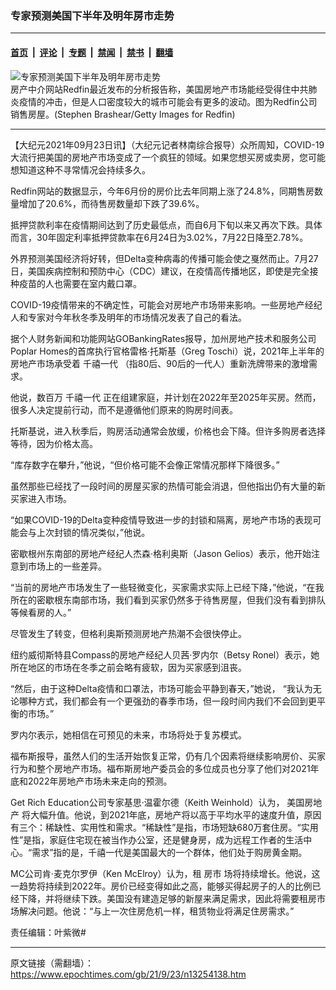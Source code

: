 ### 专家预测美国下半年及明年房市走势

---

#### [首页](../../../..?n13254138) &nbsp;|&nbsp; [评论](../../../../../epoch-comment?n13254138) &nbsp;|&nbsp; [专题](../../../../../epoch-special?n13254138) &nbsp;|&nbsp; [禁闻](../../../../../epoch-news?n13254138) &nbsp;|&nbsp; [禁书](../../../../../books?n13254138) &nbsp;|&nbsp; [翻墙](https://github.com/gfw-breaker/nogfw/blob/master/README.md?n13254138)


<div><img alt="专家预测美国下半年及明年房市走势" class="attachment-djy_600_400 size-djy_600_400 wp-post-image" src="https://i.epochtimes.com/assets/uploads/2020/04/HouseMarketFuture-600x400.jpg"/>
<div class="caption">
 房产中介网站Redfin最近发布的分析报告称，美国房地产市场能经受得住中共肺炎疫情的冲击，但是人口密度较大的城市可能会有更多的波动。图为Redfin公司销售房屋。(Stephen Brashear/Getty Images for Redfin)
</div></div><hr/><div class="post_content" id="artbody" itemprop="articleBody">
 <!-- article content begin -->
 <p>
  【大纪元2021年09月23日讯】（大纪元记者林南综合报导）众所周知，COVID-19大流行把美国的房地产市场变成了一个疯狂的领域。如果您想买房或卖房，您可能想知道这种不寻常情况会持续多久。
 </p>
 <p>
  Redfin网站的数据显示，今年6月份的房价比去年同期上涨了24.8%，同期售房数量增加了20.6%，而待售房数量却下跌了39.6%。
 </p>
 <p>
  抵押贷款利率在疫情期间达到了历史最低点，而自6月下旬以来又再次下跌。具体而言，30年固定利率抵押贷款率在6月24日为3.02%，7月22日降至2.78%。
 </p>
 <p>
  外界预测美国经济将好转，但Delta变种病毒的传播可能会使之戛然而止。7月27日，美国疾病控制和预防中心（CDC）建议，在疫情高传播地区，即使是完全接种疫苗的人也需要在室内戴口罩。
 </p>
 <p>
  COVID-19疫情带来的不确定性，可能会对房地产市场带来影响。一些房地产经纪人和专家对今年秋冬季及明年的市场情况发表了自己的看法。
 </p>
 <p>
  据个人财务新闻和功能网站GOBankingRates报导，加州房地产技术和服务公司Poplar Homes的首席执行官格雷格·托斯基（Greg Toschi）说，2021年上半年的房地产市场承受着
  <ok href="https://www.epochtimes.com/gb/tag/%E5%8D%83%E7%A6%A7%E4%B8%80%E4%BB%A3.html">
   千禧一代
  </ok>
  （指80后、90后的一代人）重新洗牌带来的激增需求。
 </p>
 <p>
  他说，数百万
  <ok href="https://www.epochtimes.com/gb/tag/%E5%8D%83%E7%A6%A7%E4%B8%80%E4%BB%A3.html">
   千禧一代
  </ok>
  正在组建家庭，并计划在2022年至2025年买房。然而，很多人决定提前行动，而不是遵循他们原来的购房时间表。
 </p>
 <p>
  托斯基说，进入秋季后，购房活动通常会放缓，价格也会下降。但许多购房者选择等待，因为价格太高。
 </p>
 <p>
  “库存数字在攀升，”他说，“但价格可能不会像正常情况那样下降很多。”
 </p>
 <p>
  虽然那些已经找了一段时间的房屋买家的热情可能会消退，但他指出仍有大量的新买家进入市场。
 </p>
 <p>
  “如果COVID-19的Delta变种疫情导致进一步的封锁和隔离，房地产市场的表现可能会与上次封锁的情况类似，”他说。
 </p>
 <p>
  密歇根州东南部的房地产经纪人杰森·格利奥斯（Jason Gelios）表示，他开始注意到市场上的一些差异。
 </p>
 <p>
  “当前的房地产市场发生了一些轻微变化，买家需求实际上已经下降，”他说，“在我所在的密歇根东南部市场，我们看到买家仍然多于待售房屋，但我们没有看到排队等候看房的人。”
 </p>
 <p>
  尽管发生了转变，但格利奥斯预测房地产热潮不会很快停止。
 </p>
 <p>
  纽约威彻斯特县Compass的房地产经纪人贝茜·罗内尔（Betsy Ronel）表示，她所在地区的市场在冬季之前会略有疲软，因为买家感到沮丧。
 </p>
 <p>
  “然后，由于这种Delta疫情和口罩法，市场可能会平静到春天，”她说， “我认为无论哪种方式，我们都会有一个更强劲的春季市场，但一段时间内我们不会回到更平衡的市场。”
 </p>
 <p>
  罗内尔表示，她相信在可预见的未来，市场将处于复苏模式。
 </p>
 <p>
  福布斯报导，虽然人们的生活开始恢复正常，仍有几个因素将继续影响房价、买家行为和整个房地产市场。福布斯房地产委员会的多位成员也分享了他们对2021年底和2022年房地产市场未来走向的预测。
 </p>
 <p>
  Get Rich Education公司专家基思·温霍尔德（Keith Weinhold）认为，
  <ok href="https://www.epochtimes.com/gb/tag/%E7%BE%8E%E5%9B%BD%E6%88%BF%E5%9C%B0%E4%BA%A7.html">
   美国房地产
  </ok>
  将大幅升值。他说，到2021年底，房地产将以高于平均水平的速度升值，原因有三个：稀缺性、实用性和需求。“稀缺性”是指，市场短缺680万套住房。“实用性”是指，家庭住宅现在被当作办公室，还是健身房，成为远程工作者的生活中心。“需求”指的是，千禧一代是美国最大的一个群体，他们处于购房黄金期。
 </p>
 <p>
  MC公司肯·麦克尔罗伊（Ken McElroy）认为，租
  <ok href="https://www.epochtimes.com/gb/tag/%E6%88%BF%E5%B8%82.html">
   房市
  </ok>
  场将持续增长。他说，这一趋势将持续到2022年。房价已经变得如此之高，能够买得起房子的人的比例已经下降，并将继续下跌。美国没有建造足够的新屋来满足需求，因此将需要租房市场解决问题。他说：“与上一次住房危机一样，租赁物业将满足住房需求。”
 </p>
 <p>
  责任编辑：叶紫微#
 </p>
 <!-- article content end -->
 <div id="below_article_ad">
 </div>
</div>


---

原文链接（需翻墙）：https://www.epochtimes.com/gb/21/9/23/n13254138.htm